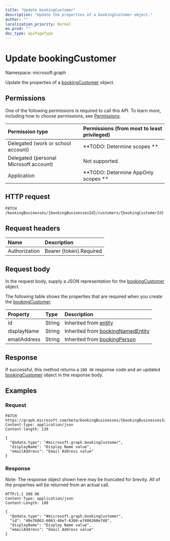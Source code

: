```yaml
---
title: "Update bookingCustomer"
description: "Update the properties of a bookingCustomer object."
author: ""
localization_priority: Normal
ms.prod: ""
doc_type: apiPageType
---
```


# Update bookingCustomer

Namespace: microsoft.graph

Update the properties of a [bookingCustomer](../resources/bookingcustomer.md) object.

## Permissions
One of the following permissions is required to call this API. To learn more, including how to choose permissions, see [Permissions](/concepts/permissions-reference.md).

|Permission type|Permissions (from most to least privileged)|
|:---|:---|
|Delegated (work or school account)|**TODO: Determine scopes **|
|Delegated (personal Microsoft account)|Not supported.|
|Application|**TODO: Determine AppOnly scopes **|

## HTTP request
<!-- {
  "blockType": "ignored"
}
-->
``` http
PATCH /bookingBusinesses/{bookingBusinessesId}/customers/{bookingCustomerId}
```

## Request headers
|Name|Description|
|:---|:---|
|Authorization|Bearer {token}.Required|

## Request body
In the request body, supply a JSON representation for the [bookingCustomer](../resources/bookingcustomer.md) object.

The following table shows the properties that are required when you create the [bookingCustomer](../resources/bookingcustomer.md).

|Property|Type|Description|
|:---|:---|:---|
|id|String| Inherited from [entity](../resources/entity.md)|
|displayName|String| Inherited from [bookingNamedEntity](../resources/bookingnamedentity.md)|
|emailAddress|String| Inherited from [bookingPerson](../resources/bookingperson.md)|



## Response
If successful, this method returns a `200 OK` response code and an updated [bookingCustomer](../resources/bookingcustomer.md) object in the response body.

## Examples

### Request
<!-- {
  "blockType": "request",
  "name": "update_bookingcustomer"
}
-->
``` http
PATCH https://graph.microsoft.com/beta/bookingBusinesses/{bookingBusinessesId}/customers/{bookingCustomerId}
Content-type: application/json
Content-length: 139

{
  "@odata.type": "#microsoft.graph.bookingCustomer",
  "displayName": "Display Name value",
  "emailAddress": "Email Address value"
}
```

### Response
Note: The response object shown here may be truncated for brevity. All of the properties will be returned from an actual call.
<!-- {
  "blockType": "response",
  "truncated": true
}
-->
``` http
HTTP/1.1 200 OK
Content-Type: application/json
Content-Length: 188

{
  "@odata.type": "#microsoft.graph.bookingCustomer",
  "id": "40e76063-6063-40e7-6360-e7406360e740",
  "displayName": "Display Name value",
  "emailAddress": "Email Address value"
}
```

